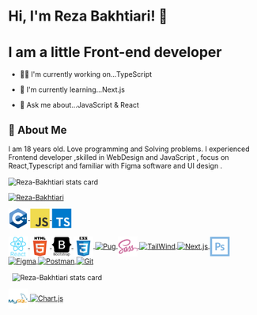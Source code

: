 # Hi, I'm Reza Bakhtiari! 👋
# I am a little Front-end developer
    
- 👩‍💻 I'm currently working on...TypeScript

- 🧠 I'm currently learning...Next.js

- 💬 Ask me about...JavaScript & React

## 🚀 About Me

I am 18 years old. Love programming and Solving problems. I experienced Frontend developer ,skilled in WebDesign and JavaScript , focus on React,Typescript and familiar with Figma software and UI design . 
<p>
<img align="center" src="https://github-readme-stats.vercel.app/api/top-langs?username=Reza-Bakhtiari&theme=dark&title_color=000000&text_color=000000&bg_color=ffffff&hide_border=true&layout=compact" alt="Reza-Bakhtiari stats card" /></p>
    
<p align="left">
<a href="https://github.com/ryo-ma/github-profile-trophy">
<img src="https://github-profile-trophy.vercel.app/?username= Reza-Bakhtiari" alt=" Reza-Bakhtiari" />
</a>
</p>
<a href="https://www.w3schools.com/cpp/" target="blank">
<img align="center" src="https://raw.githubusercontent.com/devicons/devicon/master/icons/cplusplus/cplusplus-original.svg" alt="C++" height="40" width="40" />
</a>
<a href="https://developer.mozilla.org/en-US/docs/Web/JavaScript" target="blank">
<img align="center" src="https://raw.githubusercontent.com/devicons/devicon/master/icons/javascript/javascript-original.svg" alt="JavaScript" height="40" width="40" />
</a>
<a href="https://www.typescriptlang.org/" target="blank">
<img align="center" src="https://raw.githubusercontent.com/devicons/devicon/master/icons/typescript/typescript-original.svg" alt="TypeScript" height="40" width="40" />
</a>

<br/>
<br/>

<a href="https://reactjs.org/" target="blank">
<img align="center" src="https://raw.githubusercontent.com/devicons/devicon/master/icons/react/react-original-wordmark.svg" alt="React" height="40" width="40" />
</a>
<a href="https://www.w3.org/html/" target="blank">
<img align="center" src="https://raw.githubusercontent.com/devicons/devicon/master/icons/html5/html5-original-wordmark.svg" alt="Html5" height="40" width="40" />
</a>
<a href="https://getbootstrap.com" target="blank">
<img align="center" src="https://raw.githubusercontent.com/devicons/devicon/master/icons/bootstrap/bootstrap-plain-wordmark.svg" alt="Bootstrap" height="40" width="40" />
</a>
<a href="https://www.w3schools.com/css/" target="blank">
<img align="center" src="https://raw.githubusercontent.com/devicons/devicon/master/icons/css3/css3-original-wordmark.svg" alt="Css3" height="40" width="40" />
</a>
<a href="https://pugjs.org" target="blank">
<img align="center" src="https://cdn.worldvectorlogo.com/logos/pug.svg" alt="Pug" height="40" width="40" />
</a>
<a href="https://sass-lang.com" target="blank">
<img align="center" src="https://raw.githubusercontent.com/devicons/devicon/master/icons/sass/sass-original.svg" alt="Sass" height="40" width="40" />
</a>
<a href="https://tailwindcss.com/" target="blank">
<img align="center" src="https://www.vectorlogo.zone/logos/tailwindcss/tailwindcss-icon.svg" alt="TailWind" height="40" width="40" />
</a>
<a href="https://nextjs.org/" target="blank">
<img align="center" src="https://cdn.worldvectorlogo.com/logos/nextjs-2.svg" alt="Next.js" height="40" width="40" />
</a>
<a href="https://www.photoshop.com/en" target="blank">
<img align="center" src="https://raw.githubusercontent.com/devicons/devicon/master/icons/photoshop/photoshop-line.svg" alt="Photoshop" height="40" width="40" />
</a>
<a href="https://www.figma.com/" target="blank">
<img align="center" src="https://www.vectorlogo.zone/logos/figma/figma-icon.svg" alt="Figma" height="40" width="40" />
</a>
<a href="https://postman.com" target="blank">
<img align="center" src="https://www.vectorlogo.zone/logos/getpostman/getpostman-icon.svg" alt="Postman" height="40" width="40" />
</a>
<a href="https://git-scm.com/" target="blank">
<img align="center" src="https://www.vectorlogo.zone/logos/git-scm/git-scm-icon.svg" alt="Git" height="40" width="40" />
</a>
<p>&nbsp;
<img align="center" src="https://github-readme-stats.vercel.app/api?username=Reza-Bakhtiari&show_icons=true&theme=dark&title_color=000000&text_color=000000&bg_color=ffffff&hide_border=false" alt="Reza-Bakhtiari stats card" /></p>
<a href="https://www.mysql.com/" target="blank">
<img align="center" src="https://raw.githubusercontent.com/devicons/devicon/master/icons/mysql/mysql-original-wordmark.svg" alt="MySQL" height="40" width="40" />
</a>
<a href="https://www.chartjs.org" target="blank">
<img align="center" src="https://www.chartjs.org/media/logo-title.svg" alt="Chart.js" height="40" width="40" />
</a>
